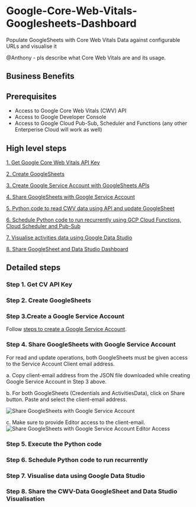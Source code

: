 # Google-Core-Web-Vitals-Googlesheets-Dashboard
Populate GoogleSheets with Core Web Vitals Data against configurable URLs and visualise it

@Anthony - pls describe what Core Web Vitals are and its usage.

## Business Benefits

## Prerequisites
- Access to Google Core Web Vitals (CWV) API
- Access to  Google Developer Console
- Access to Google Cloud Pub-Sub, Scheduler and Functions (any other Enterperise Cloud will work as well)

## High level steps

[1. Get Google Core Web Vitals API Key](#step1)

[2. Create GoogleSheets](#step2)

[3. Create Google Service Account with GoogleSheets APIs](#step3)

[4. Share GoogleSheets with Google Service Account](#step4)

[5. Python code to read CWV data using API and update GoogleSheet](#step5)

[6. Schedule Python code to run recurrently using GCP Cloud Functions, Cloud Scheduler and Pub-Sub](#step6)

[7. Visualise activities data using Google Data Studio](#step7)

[8. Share GoogleSheet and Data Studio Dashboard](#step8)


## Detailed steps

### <a name="step1"></a> Step 1. Get CV API Key

### <a name="step2"></a> Step 2. Create GoogleSheets

### <a name="step3"></a> Step 3.Create a Google Service Account

Follow [steps to create a Google Service Account](https://github.com/pierian-co/custom-cxo-activity-dashboard-adobe-target-googlesheets/blob/main/create_googleserviceaccount.md).

### <a name="step4"></a> Step 4. Share GoogleSheets with Google Service Account

For read and update operations, both GoogleSheets must be given access to the Service Account Client email address.

a. Copy client-email address from the JSON file downloaded while creating Google Service Account in Step 3 above.

b. For both GoogleSheets (Credentials and ActivitiesData), click on Share button. Paste and select the client-email address.

![Share GoogleSheets with Google Service Account](https://user-images.githubusercontent.com/71815964/104570760-3b74a180-564a-11eb-97ae-899c8aebaaa9.png)

c. Make sure to provide Editor access to the client-email.
![Share GoogleSheets with Google Service Account Editor Access](https://user-images.githubusercontent.com/71815964/104573412-c3f44180-564c-11eb-81ce-c528fa7eb422.png)


### <a name="step5"></a> Step 5. Execute the Python code

### <a name="step6"></a> Step 6. Schedule Python code to run recurrently

### <a name="step7"></a> Step 7. Visualise data using Google Data Studio

### <a name="step8"></a> Step 8. Share the CWV-Data GoogleSheet and Data Studio Visualisation
